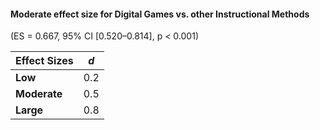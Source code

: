 

#### Moderate effect size for Digital Games vs. other Instructional Methods 
(ES = 0.667, 95% CI [0.520–0.814], p < 0.001) 




| Effect Sizes | $d$ |
| ------------ | --- |
| **Low**      | 0.2 |
| **Moderate** | 0.5 |
| **Large**    | 0.8 |













